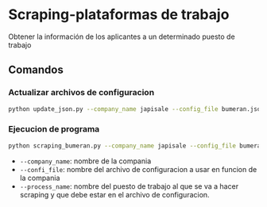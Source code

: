 # Scraping-plataformas de trabajo
Obtener la información de los aplicantes a un determinado puesto de trabajo

## Comandos

### Actualizar archivos de configuracion
```bash
python update_json.py --company_name japisale --config_file bumeran.json --process_name "asistente de marketing" --job_page "url de prueba2"

```

### Ejecucion de programa
```bash
python scraping_bumeran.py --company_name japisale --config_file bumeran.json --process_name "asistente de marketing"
```
- `--company_name`: nombre de la compania
- `--confi_file`: nombre del archivo de configuracion a usar en funcion de la compania
- `--process_name`: nombre del puesto de trabajo al que se va a hacer scraping y que debe estar en el archivo de configuracion.
